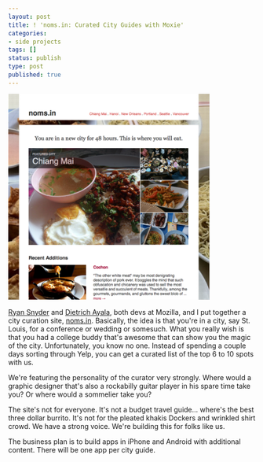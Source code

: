```yaml
---
layout: post
title: ! 'noms.in: Curated City Guides with Moxie'
categories:
- side projects
tags: []
status: publish
type: post
published: true
---
```

<a href="http://noms.in"><img src="/img/Screen-shot-2011-02-13-at-1.32.53-PM.png" alt="" title="noms.in, a hand-curated city guide with moxie" width="410" height="418" class="aligncenter size-medium wp-image-292" /></a>

<a href="http://twitter.com/ryansnyder">Ryan Snyder</a> and <a href="http://twitter.com/autonome">Dietrich Ayala</a>, both devs at Mozilla, and I put together a city curation site, <a href="http://noms.in">noms.in</a>. Basically, the idea is that you're in a city, say St. Louis, for a conference or wedding or somesuch. What you really wish is that you had a college buddy that's awesome that can show you the magic of the city. Unfortunately, you know no one. Instead of spending a couple days sorting through Yelp, you can get a curated list of the top 6 to 10 spots with us.

We're featuring the personality of the curator very strongly. Where would a graphic designer that's also a rockabilly guitar player in his spare time take you? Or where would a sommelier take you?

The site's not for everyone. It's not a budget travel guide... where's the best three dollar burrito. It's not for the pleated khakis Dockers and wrinkled shirt crowd. We have a strong voice. We're building this for folks like us.

The business plan is to build apps in iPhone and Android with additional content. There will be one app per city guide.

